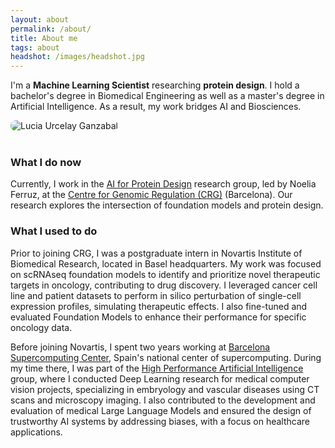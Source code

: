 ```yaml
---
layout: about
permalink: /about/
title: About me
tags: about
headshot: /images/headshot.jpg
---
```


I'm a **Machine Learning Scientist** researching **protein design**. I hold a bachelor's degree in Biomedical Engineering as well as a master's degree in Artificial Intelligence. As a result, my work bridges AI and Biosciences.

<div>
  <img 
    id="headshot"
    src="{{ page.headshot }}" 
    alt="Lucia Urcelay Ganzabal" 
    style="border-radius: 1em; max-width: 250px">
</div>

<br>


### What I do now

Currently, I work in the [AI for Protein Design](https://www.aiproteindesign.com/) research group, led by Noelia Ferruz, at the [Centre for Genomic Regulation (CRG)](https://www.crg.eu/) (Barcelona). Our research explores the intersection of foundation models and protein design.


### What I used to do

Prior to joining CRG, I was a postgraduate intern in Novartis Institute of Biomedical Research, located in Basel headquarters. My work was focused on scRNAseq foundation models to identify and prioritize novel therapeutic targets in oncology, contributing to drug discovery. I leveraged cancer cell line and patient datasets to perform in silico perturbation of single-cell expression profiles, simulating therapeutic effects. I also fine-tuned and evaluated Foundation Models to enhance their performance for specific oncology data.

Before joining Novartis, I spent two years working at [Barcelona Supercomputing Center](https://www.bsc.es), Spain's national center of supercomputing. During my time there, I was part of the [High Performance Artificial Intelligence](https://hpai.bsc.es/) group, where I conducted Deep Learning research for medical computer vision projects, specializing in embryology and vascular diseases using CT scans and microscopy imaging. I also contributed to the development and evaluation of medical Large Language Models and ensured the design of trustworthy AI systems by addressing biases, with a focus on healthcare applications.


